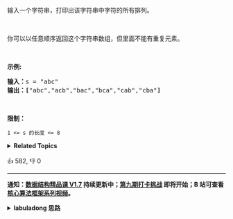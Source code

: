 <p>输入一个字符串，打印出该字符串中字符的所有排列。</p>

<p>&nbsp;</p>

<p>你可以以任意顺序返回这个字符串数组，但里面不能有重复元素。</p>

<p>&nbsp;</p>

<p><strong>示例:</strong></p>

<pre><strong>输入：</strong>s = &quot;abc&quot;
<strong>输出：[</strong>&quot;abc&quot;,&quot;acb&quot;,&quot;bac&quot;,&quot;bca&quot;,&quot;cab&quot;,&quot;cba&quot;<strong>]</strong>
</pre>

<p>&nbsp;</p>

<p><strong>限制：</strong></p>

<p><code>1 &lt;= s 的长度 &lt;= 8</code></p>
<details><summary><strong>Related Topics</strong></summary>字符串 | 回溯</details><br>

<div>👍 582, 👎 0</div>

<div id="labuladong"><hr>

**通知：[数据结构精品课 V1.7](https://aep.h5.xeknow.com/s/1XJHEO) 持续更新中；[第九期打卡挑战](https://aep.h5.xeknow.com/s/3SlWbp) 即将开始；B 站可查看 [核心算法框架系列视频](https://space.bilibili.com/14089380/channel/series)。**

<details><summary><strong>labuladong 思路</strong></summary>

## 基本思路

这就是 [一文秒杀所有排列组合子集问题](https://labuladong.github.io/article/fname.html?fname=子集排列组合) 中讲的「元素可重不可复选」的排列问题，前文我使用 [47. 全排列 II（中等）](/problems/permutations-ii) 举的例子，你把 47 题的解法代码稍微改一改就可以解决这道题了。

**标签：[回溯算法](https://mp.weixin.qq.com/mp/appmsgalbum?__biz=MzAxODQxMDM0Mw==&action=getalbum&album_id=2122002916411604996)，排列组合**

## 解法代码

```java
class Solution {
    public String[] permutation(String s) {
        permuteUnique(s.toCharArray());
        String[] arr = new String[res.size()];
        for (int i = 0; i < res.size(); i++) {
            arr[i] = res.get(i);
        }
        return arr;
    }

    List<String> res = new ArrayList<>();
    StringBuilder track = new StringBuilder();
    boolean[] used;

    public List<String> permuteUnique(char[] nums) {
        // 先排序，让相同的元素靠在一起
        Arrays.sort(nums);
        used = new boolean[nums.length];
        backtrack(nums);
        return res;
    }

    void backtrack(char[] nums) {
        if (track.length() == nums.length) {
            res.add(track.toString());
            return;
        }

        for (int i = 0; i < nums.length; i++) {
            if (used[i]) {
                continue;
            }
            // 新添加的剪枝逻辑，固定相同的元素在排列中的相对位置
            if (i > 0 && nums[i] == nums[i - 1] && !used[i - 1]) {
                continue;
            }
            track.append(nums[i]);
            used[i] = true;
            backtrack(nums);
            track.deleteCharAt(track.length() - 1);
            used[i] = false;
        }
    }
}
```

</details>
</div>



